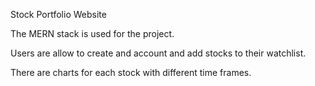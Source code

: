 Stock Portfolio Website

The MERN stack is used for the project.

Users are allow to create and account and add stocks to their watchlist.

There are charts for each stock with different time frames.